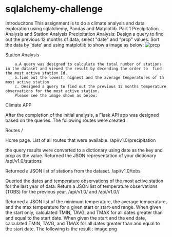 # sqlalchemy-challenge
Introducitons
This assignment is to do a climate analysis and data exploration using sqlalchemy, Pandas and Matplotlib. 
Part 1 Precipitation Analysis and Station Analysis
  Precipitation Analysis:
  Design a query to find out the previous 12 months of data, select "date" and "prcp" values. Sort the data by 'date' and using matplotlib to show a image as below:
   ![prcp](https://user-images.githubusercontent.com/109451707/194977987-1918d46c-5b9b-483e-9bf3-8888f93f26c7.png)
  
  
  Station Analysis

        a.A query was designed to calculate the total number of stations in the dataset and viewed the result by decending the order to  find the most active station Id.
        b.find out the lowest, hignest and the average temperatures of th most active station
        c. Designed a query to find out the previous 12 months temperature observations for the most active station.
        Please see the image shown as below:
        

Climate APP

After the completion of the initial analysis, a Flask API app was designed based on the queries. The following routes were created :

Routes
/

Home page.
List of all routes that were available.
/api/v1.0/precipitation

the query results were converted to a dictionary using date as the key and prcp as the value.
Returned the JSON representation of your dictionary
/api/v1.0/stations

Returned a JSON list of stations from the dataset.
/api/v1.0/tobs

Queried the dates and temperature observations of the most active station for the last year of data.
Return a JSON list of temperature observations (TOBS) for the previous year.
/api/v1.0/<start> and /api/v1.0/<start>/<end>

Returned a JSON list of the minimum temperature, the average temperature, and the max temperature for a given start or start-end range.
When given the start only, calculated TMIN, TAVG, and TMAX for all dates greater than and equal to the start date.
When given the start and the end date, calculated TMIN, TAVG, and TMAX for all dates greater than and equal to the start date.
The following is the result :
image.png
